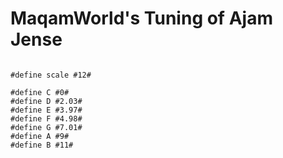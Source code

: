 # MaqamWorld's Tuning of Ajam Jense

```scenario oscilla

#define scale #12#

#define C #0#
#define D #2.03#
#define E #3.97#
#define F #4.98#
#define G #7.01#
#define A #9#
#define B #11#

```

